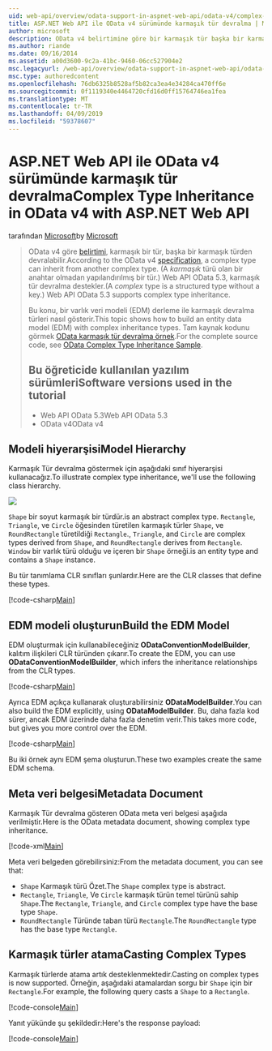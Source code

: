 ```yaml
---
uid: web-api/overview/odata-support-in-aspnet-web-api/odata-v4/complex-type-inheritance-in-odata-v4
title: ASP.NET Web API ile OData v4 sürümünde karmaşık tür devralma | Microsoft Docs
author: microsoft
description: OData v4 belirtimine göre bir karmaşık tür başka bir karmaşık türden devralabilir. (Bir karmaşık türü bir yapılandırılmış bir anahtar olmadan türdür.) Web API...
ms.author: riande
ms.date: 09/16/2014
ms.assetid: a00d3600-9c2a-41bc-9460-06cc527904e2
msc.legacyurl: /web-api/overview/odata-support-in-aspnet-web-api/odata-v4/complex-type-inheritance-in-odata-v4
msc.type: authoredcontent
ms.openlocfilehash: 76db6325b8528af5b82ca3ea4e34284ca470ff6e
ms.sourcegitcommit: 0f1119340e4464720cfd16d0ff15764746ea1fea
ms.translationtype: MT
ms.contentlocale: tr-TR
ms.lasthandoff: 04/09/2019
ms.locfileid: "59378607"
---
```

# <a name="complex-type-inheritance-in-odata-v4-with-aspnet-web-api"></a><span data-ttu-id="90c42-104">ASP.NET Web API ile OData v4 sürümünde karmaşık tür devralma</span><span class="sxs-lookup"><span data-stu-id="90c42-104">Complex Type Inheritance in OData v4 with ASP.NET Web API</span></span>

<span data-ttu-id="90c42-105">tarafından [Microsoft](https://github.com/microsoft)</span><span class="sxs-lookup"><span data-stu-id="90c42-105">by [Microsoft](https://github.com/microsoft)</span></span>

> <span data-ttu-id="90c42-106">OData v4 göre [belirtimi](http://www.odata.org/documentation/odata-version-4-0/), karmaşık bir tür, başka bir karmaşık türden devralabilir.</span><span class="sxs-lookup"><span data-stu-id="90c42-106">According to the OData v4 [specification](http://www.odata.org/documentation/odata-version-4-0/), a complex type can inherit from another complex type.</span></span> <span data-ttu-id="90c42-107">(A *karmaşık* türü olan bir anahtar olmadan yapılandırılmış bir tür.) Web API OData 5.3, karmaşık tür devralma destekler.</span><span class="sxs-lookup"><span data-stu-id="90c42-107">(A *complex* type is a structured type without a key.) Web API OData 5.3 supports complex type inheritance.</span></span>
> 
> <span data-ttu-id="90c42-108">Bu konu, bir varlık veri modeli (EDM) derleme ile karmaşık devralma türleri nasıl gösterir.</span><span class="sxs-lookup"><span data-stu-id="90c42-108">This topic shows how to build an entity data model (EDM) with complex inheritance types.</span></span> <span data-ttu-id="90c42-109">Tam kaynak kodunu görmek [OData karmaşık tür devralma örnek](http://aspnet.codeplex.com/sourcecontrol/latest#Samples/WebApi/OData/v4/ODataComplexTypeInheritanceSample/ReadMe.txt).</span><span class="sxs-lookup"><span data-stu-id="90c42-109">For the complete source code, see [OData Complex Type Inheritance Sample](http://aspnet.codeplex.com/sourcecontrol/latest#Samples/WebApi/OData/v4/ODataComplexTypeInheritanceSample/ReadMe.txt).</span></span>
> 
> ## <a name="software-versions-used-in-the-tutorial"></a><span data-ttu-id="90c42-110">Bu öğreticide kullanılan yazılım sürümleri</span><span class="sxs-lookup"><span data-stu-id="90c42-110">Software versions used in the tutorial</span></span>
> 
> 
> - <span data-ttu-id="90c42-111">Web API OData 5.3</span><span class="sxs-lookup"><span data-stu-id="90c42-111">Web API OData 5.3</span></span>
> - <span data-ttu-id="90c42-112">OData v4</span><span class="sxs-lookup"><span data-stu-id="90c42-112">OData v4</span></span>


## <a name="model-hierarchy"></a><span data-ttu-id="90c42-113">Modeli hiyerarşisi</span><span class="sxs-lookup"><span data-stu-id="90c42-113">Model Hierarchy</span></span>

<span data-ttu-id="90c42-114">Karmaşık Tür devralma göstermek için aşağıdaki sınıf hiyerarşisi kullanacağız.</span><span class="sxs-lookup"><span data-stu-id="90c42-114">To illustrate complex type inheritance, we'll use the following class hierarchy.</span></span>

![](complex-type-inheritance-in-odata-v4/_static/image1.png)

`Shape` <span data-ttu-id="90c42-115">bir soyut karmaşık bir türdür.</span><span class="sxs-lookup"><span data-stu-id="90c42-115">is an abstract complex type.</span></span> `Rectangle`<span data-ttu-id="90c42-116">, `Triangle`, ve `Circle` öğesinden türetilen karmaşık türler `Shape`, ve `RoundRectangle` türetildiği `Rectangle`.</span><span class="sxs-lookup"><span data-stu-id="90c42-116">, `Triangle`, and `Circle` are complex types derived from `Shape`, and `RoundRectangle` derives from `Rectangle`.</span></span> `Window` <span data-ttu-id="90c42-117">bir varlık türü olduğu ve içeren bir `Shape` örneği.</span><span class="sxs-lookup"><span data-stu-id="90c42-117">is an entity type and contains a `Shape` instance.</span></span>

<span data-ttu-id="90c42-118">Bu tür tanımlama CLR sınıfları şunlardır.</span><span class="sxs-lookup"><span data-stu-id="90c42-118">Here are the CLR classes that define these types.</span></span>

[!code-csharp[Main](complex-type-inheritance-in-odata-v4/samples/sample1.cs)]

## <a name="build-the-edm-model"></a><span data-ttu-id="90c42-119">EDM modeli oluşturun</span><span class="sxs-lookup"><span data-stu-id="90c42-119">Build the EDM Model</span></span>

<span data-ttu-id="90c42-120">EDM oluşturmak için kullanabileceğiniz **ODataConventionModelBuilder**, kalıtım ilişkileri CLR türünden çıkarır.</span><span class="sxs-lookup"><span data-stu-id="90c42-120">To create the EDM, you can use **ODataConventionModelBuilder**, which infers the inheritance relationships from the CLR types.</span></span>

[!code-csharp[Main](complex-type-inheritance-in-odata-v4/samples/sample2.cs)]

<span data-ttu-id="90c42-121">Ayrıca EDM açıkça kullanarak oluşturabilirsiniz **ODataModelBuilder**.</span><span class="sxs-lookup"><span data-stu-id="90c42-121">You can also build the EDM explicitly, using **ODataModelBuilder**.</span></span> <span data-ttu-id="90c42-122">Bu, daha fazla kod sürer, ancak EDM üzerinde daha fazla denetim verir.</span><span class="sxs-lookup"><span data-stu-id="90c42-122">This takes more code, but gives you more control over the EDM.</span></span>

[!code-csharp[Main](complex-type-inheritance-in-odata-v4/samples/sample3.cs)]

<span data-ttu-id="90c42-123">Bu iki örnek aynı EDM şema oluşturun.</span><span class="sxs-lookup"><span data-stu-id="90c42-123">These two examples create the same EDM schema.</span></span>

## <a name="metadata-document"></a><span data-ttu-id="90c42-124">Meta veri belgesi</span><span class="sxs-lookup"><span data-stu-id="90c42-124">Metadata Document</span></span>

<span data-ttu-id="90c42-125">Karmaşık Tür devralma gösteren OData meta veri belgesi aşağıda verilmiştir.</span><span class="sxs-lookup"><span data-stu-id="90c42-125">Here is the OData metadata document, showing complex type inheritance.</span></span>

[!code-xml[Main](complex-type-inheritance-in-odata-v4/samples/sample4.xml?highlight=13,17,25,30)]

<span data-ttu-id="90c42-126">Meta veri belgeden görebilirsiniz:</span><span class="sxs-lookup"><span data-stu-id="90c42-126">From the metadata document, you can see that:</span></span>

- <span data-ttu-id="90c42-127">`Shape` Karmaşık türü Özet.</span><span class="sxs-lookup"><span data-stu-id="90c42-127">The `Shape` complex type is abstract.</span></span>
- <span data-ttu-id="90c42-128">`Rectangle`, `Triangle`, Ve `Circle` karmaşık türün temel türünü sahip `Shape`.</span><span class="sxs-lookup"><span data-stu-id="90c42-128">The `Rectangle`, `Triangle`, and `Circle` complex type have the base type `Shape`.</span></span>
- <span data-ttu-id="90c42-129">`RoundRectangle` Türünde taban türü `Rectangle`.</span><span class="sxs-lookup"><span data-stu-id="90c42-129">The `RoundRectangle` type has the base type `Rectangle`.</span></span>

## <a name="casting-complex-types"></a><span data-ttu-id="90c42-130">Karmaşık türler atama</span><span class="sxs-lookup"><span data-stu-id="90c42-130">Casting Complex Types</span></span>

<span data-ttu-id="90c42-131">Karmaşık türlerde atama artık desteklenmektedir.</span><span class="sxs-lookup"><span data-stu-id="90c42-131">Casting on complex types is now supported.</span></span> <span data-ttu-id="90c42-132">Örneğin, aşağıdaki atamalardan sorgu bir `Shape` için bir `Rectangle`.</span><span class="sxs-lookup"><span data-stu-id="90c42-132">For example, the following query casts a `Shape` to a `Rectangle`.</span></span>

[!code-console[Main](complex-type-inheritance-in-odata-v4/samples/sample5.cmd)]

<span data-ttu-id="90c42-133">Yanıt yükünde şu şekildedir:</span><span class="sxs-lookup"><span data-stu-id="90c42-133">Here's the response payload:</span></span>

[!code-console[Main](complex-type-inheritance-in-odata-v4/samples/sample6.cmd)]
